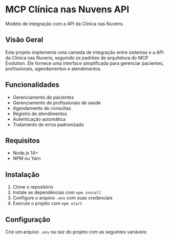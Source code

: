 # MCP Clínica nas Nuvens API

Modelo de integração com a API da Clínica nas Nuvens.

## Visão Geral

Este projeto implementa uma camada de integração entre sistemas e a API da Clínica nas Nuvens, seguindo os padrões de arquitetura do MCP Evolution. Ele fornece uma interface simplificada para gerenciar pacientes, profissionais, agendamentos e atendimentos.

## Funcionalidades

- Gerenciamento de pacientes
- Gerenciamento de profissionais de saúde
- Agendamento de consultas
- Registro de atendimentos
- Autenticação automática
- Tratamento de erros padronizado

## Requisitos

- Node.js 14+
- NPM ou Yarn

## Instalação

1. Clone o repositório
2. Instale as dependências com `npm install`
3. Configure o arquivo `.env` com suas credenciais
4. Execute o projeto com `npm start`

## Configuração

Crie um arquivo `.env` na raiz do projeto com as seguintes variáveis:
